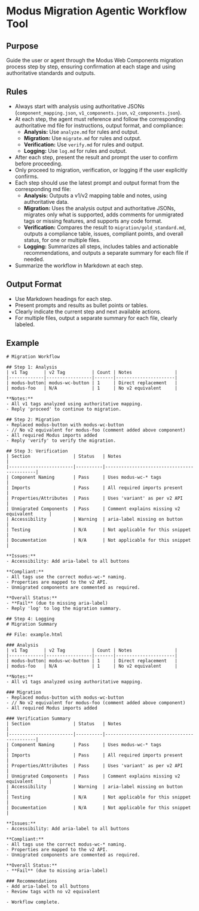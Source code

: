 # Modus Migration Agentic Workflow Tool

## Purpose
Guide the user or agent through the Modus Web Components migration process step by step, ensuring confirmation at each stage and using authoritative standards and outputs.

## Rules
- Always start with analysis using authoritative JSONs (`component_mapping.json`, `v1_components.json`, `v2_components.json`).
- At each step, the agent must reference and follow the corresponding authoritative md file for instructions, output format, and compliance:
  - **Analysis:** Use `analyze.md` for rules and output.
  - **Migration:** Use `migrate.md` for rules and output.
  - **Verification:** Use `verify.md` for rules and output.
  - **Logging:** Use `log.md` for rules and output.
- After each step, present the result and prompt the user to confirm before proceeding.
- Only proceed to migration, verification, or logging if the user explicitly confirms.
- Each step should use the latest prompt and output format from the corresponding md file:
  - **Analysis:** Outputs a v1/v2 mapping table and notes, using authoritative data.
  - **Migration:** Uses the analysis output and authoritative JSONs, migrates only what is supported, adds comments for unmigrated tags or missing features, and supports any code format.
  - **Verification:** Compares the result to `migration/gold_standard.md`, outputs a compliance table, issues, compliant points, and overall status, for one or multiple files.
  - **Logging:** Summarizes all steps, includes tables and actionable recommendations, and outputs a separate summary for each file if needed.
- Summarize the workflow in Markdown at each step.

## Output Format
- Use Markdown headings for each step.
- Present prompts and results as bullet points or tables.
- Clearly indicate the current step and next available actions.
- For multiple files, output a separate summary for each file, clearly labeled.

## Example
```
# Migration Workflow

## Step 1: Analysis
| v1 Tag      | v2 Tag          | Count | Notes                |
|-------------|-----------------|-------|----------------------|
| modus-button| modus-wc-button | 1     | Direct replacement   |
| modus-foo   | N/A             | 1     | No v2 equivalent     |

**Notes:**
- All v1 tags analyzed using authoritative mapping.
- Reply 'proceed' to continue to migration.

## Step 2: Migration
- Replaced modus-button with modus-wc-button
- // No v2 equivalent for modus-foo (comment added above component)
- All required Modus imports added
- Reply 'verify' to verify the migration.

## Step 3: Verification
| Section                | Status   | Notes                                      |
|------------------------|----------|--------------------------------------------|
| Component Naming       | Pass     | Uses modus-wc-* tags                       |
| Imports                | Pass     | All required imports present                |
| Properties/Attributes  | Pass     | Uses 'variant' as per v2 API               |
| Unmigrated Components  | Pass     | Comment explains missing v2 equivalent      |
| Accessibility          | Warning  | aria-label missing on button                |
| Testing                | N/A      | Not applicable for this snippet            |
| Documentation          | N/A      | Not applicable for this snippet            |

**Issues:**
- Accessibility: Add aria-label to all buttons

**Compliant:**
- All tags use the correct modus-wc-* naming.
- Properties are mapped to the v2 API.
- Unmigrated components are commented as required.

**Overall Status:**
- **Fail** (due to missing aria-label)
- Reply 'log' to log the migration summary.

## Step 4: Logging
# Migration Summary

## File: example.html

### Analysis
| v1 Tag      | v2 Tag          | Count | Notes                |
|-------------|-----------------|-------|----------------------|
| modus-button| modus-wc-button | 1     | Direct replacement   |
| modus-foo   | N/A             | 1     | No v2 equivalent     |

**Notes:**
- All v1 tags analyzed using authoritative mapping.

### Migration
- Replaced modus-button with modus-wc-button
- // No v2 equivalent for modus-foo (comment added above component)
- All required Modus imports added

### Verification Summary
| Section                | Status   | Notes                                      |
|------------------------|----------|--------------------------------------------|
| Component Naming       | Pass     | Uses modus-wc-* tags                       |
| Imports                | Pass     | All required imports present                |
| Properties/Attributes  | Pass     | Uses 'variant' as per v2 API               |
| Unmigrated Components  | Pass     | Comment explains missing v2 equivalent      |
| Accessibility          | Warning  | aria-label missing on button                |
| Testing                | N/A      | Not applicable for this snippet            |
| Documentation          | N/A      | Not applicable for this snippet            |

**Issues:**
- Accessibility: Add aria-label to all buttons

**Compliant:**
- All tags use the correct modus-wc-* naming.
- Properties are mapped to the v2 API.
- Unmigrated components are commented as required.

**Overall Status:**
- **Fail** (due to missing aria-label)

### Recommendations
- Add aria-label to all buttons
- Review tags with no v2 equivalent

- Workflow complete. 